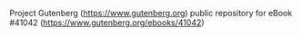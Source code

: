 Project Gutenberg (https://www.gutenberg.org) public repository for eBook #41042 (https://www.gutenberg.org/ebooks/41042)
